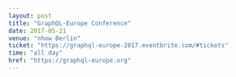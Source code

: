 ```yaml
---
layout: post
title: "GraphQL-Europe Conference"
date: 2017-05-21
venue: "nhow Berlin"
ticket: "https://graphql-europe-2017.eventbrite.com/#tickets"
time: "all day"
href: "https://graphql-europe.org"
---
```

<!-- fill in the URL of your event host page if you haven't enough information for a detail page, so the event link won't point on the detail page at all -->
